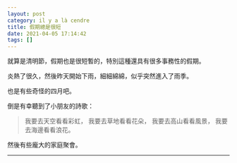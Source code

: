 ```yaml
---
layout: post
category: il y a là cendre
title: 假期總是很短
date: 2021-04-05 17:14:42
tags: []
---
```


就算是清明節，假期也是很短暫的，特別這種還具有很多事務性的假期。

炎熱了很久，然後昨天開始下雨，細細綿綿，似乎突然進入了雨季。

也是有些奇怪的四月吧。

倒是有幸聽到了小朋友的詩歌：

> 我要去天空看看彩虹，
> 我要去草地看看花朵，
> 我要去高山看看風景，
> 我要去海邊看看浪花。

然後有些龐大的家庭聚會。

-------






